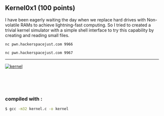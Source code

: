 Kernel0x1 (100 points)
----------------------------------------
I have been eagerly waiting the day when we replace hard drives with Non-volatile RAMs to achieve lightning-fast computing. So I tried to created a trivial kernel simulator with a simple shell interface to try this capability by creating and reading small files.

`nc pwn.hackerspacejust.com 9966`

`nc pwn.hackerspacejust.com 9967`

----------------------------------------

[![kernel][1]][1_url]

[1]: https://img.shields.io/badge/-kernel-blue?style=for-the-badge&logo=

[1_url]: kernel


<br>
<br>
<br>

### compiled with :

```bash
$ gcc -m32 kernel.c -o kernel
```